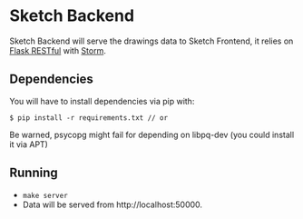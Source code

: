 # Sketch Backend

Sketch Backend will serve the drawings data to Sketch Frontend, it relies on
[Flask RESTful](https://flask-restful.readthedocs.org/en/0.3.2/) with [Storm](https://storm.canonical.com/).

## Dependencies

You will have to install dependencies via pip with:

```
$ pip install -r requirements.txt // or
```

Be warned, psycopg might fail for depending on libpq-dev (you could install it
via APT)

## Running

* `make server`
* Data will be served from http://localhost:50000.
